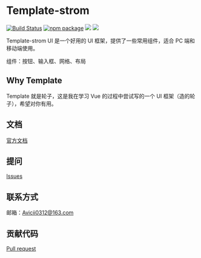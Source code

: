 # Template-strom

[![Build Status](https://travis-ci.org/AVICII0312/template-vue.svg?branch=master)](https://travis-ci.org/AVICII0312/template-vue)
[![npm package](https://img.shields.io/npm/v/template-strom.svg?style=flat-square)](https://www.npmjs.com/package/template-strom)
![](https://img.shields.io/badge/language-JavaScript-yellow.svg)
![](https://img.shields.io/badge/license-MIT-000000.svg)

Template-strom UI 是一个好用的 UI 框架，提供了一些常用组件，适合 PC 端和移动端使用。

组件：按钮、输入框、网格、布局

## Why Template

Template 就是轮子，这是我在学习 Vue 的过程中尝试写的一个 UI 框架（造的轮子），希望对你有用。

## 文档
[官方文档](https://avicii0312.github.io/template-vue/)
## 提问
[Issues](https://github.com/AVICII0312/template-vue/issues)
## 联系方式
邮箱：Avicii0312@163.com
## 贡献代码
[Pull request](https://github.com/AVICII0312/template-vue/pulls)
